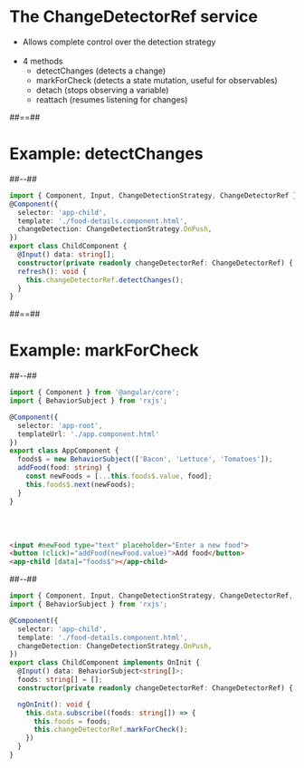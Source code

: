 <!-- .slide -->
# The ChangeDetectorRef service

- Allows complete control over the detection strategy<br><br>
- 4 methods
    - detectChanges (detects a change)
    - markForCheck (detects a state mutation, useful for observables)
    - detach (stops observing a variable)
    - reattach (resumes listening for changes)

##==##

<!-- .slide: class="two-column-layout" -->
# Example: detectChanges
##--##
<!-- .slide: class="with-code inconsolata" -->
```typescript
import { Component, Input, ChangeDetectionStrategy, ChangeDetectorRef } from '@angular/core';
@Component({
  selector: 'app-child',
  template: './food-details.component.html',
  changeDetection: ChangeDetectionStrategy.OnPush,
})
export class ChildComponent {
  @Input() data: string[];
  constructor(private readonly changeDetectorRef: ChangeDetectorRef) { }
  refresh(): void {
    this.changeDetectorRef.detectChanges();
  }
}
``` 
<!-- .element: class="medium-code" -->

##==##
<!-- .slide: class="two-column-layout" -->
# Example: markForCheck
##--##
<!-- .slide: class="with-code inconsolata" -->
```typescript
import { Component } from '@angular/core';
import { BehaviorSubject } from 'rxjs';

@Component({
  selector: 'app-root',
  templateUrl: './app.component.html'
})
export class AppComponent {
  foods$ = new BehaviorSubject(['Bacon', 'Lettuce', 'Tomatoes']);
  addFood(food: string) {
    const newFoods = [...this.foods$.value, food];
    this.foods$.next(newFoods);
  }
}
```
<!-- .element: class="medium-code" -->

<br><br>

```html
<input #newFood type="text" placeholder="Enter a new food">
<button (click)="addFood(newFood.value)">Add food</button>
<app-child [data]="foods$"></app-child>
```
<!-- .element: class="medium-code" -->

##--##
<!-- .slide: class="with-code inconsolata" -->
```typescript
import { Component, Input, ChangeDetectionStrategy, ChangeDetectorRef, OnInit } from '@angular/core';
import { BehaviorSubject } from 'rxjs';

@Component({
  selector: 'app-child',
  template: './food-details.component.html',
  changeDetection: ChangeDetectionStrategy.OnPush,
})
export class ChildComponent implements OnInit {
  @Input() data: BehaviorSubject<string[]>;
  foods: string[] = [];
  constructor(private readonly changeDetectorRef: ChangeDetectorRef) { }

  ngOnInit(): void {
    this.data.subscribe((foods: string[]) => {
      this.foods = foods;
      this.changeDetectorRef.markForCheck();
    })
  }
}
``` 
<!-- .element: class="medium-code" -->
